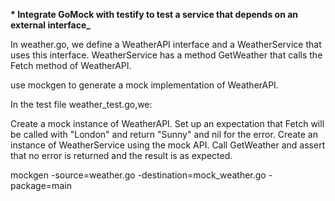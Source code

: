 **\* Integrate GoMock with testify to test a service that depends on an external interface\_**

In weather.go, we define a WeatherAPI interface and a WeatherService that uses this interface.
WeatherService has a method GetWeather that calls the Fetch method of WeatherAPI.

use mockgen to generate a mock implementation of WeatherAPI.

In the test file weather_test.go,we:

Create a mock instance of WeatherAPI.
Set up an expectation that Fetch will be called with "London" and return "Sunny" and nil for the error.
Create an instance of WeatherService using the mock API.
Call GetWeather and assert that no error is returned and the result is as expected.

mockgen -source=weather.go -destination=mock_weather.go -package=main

